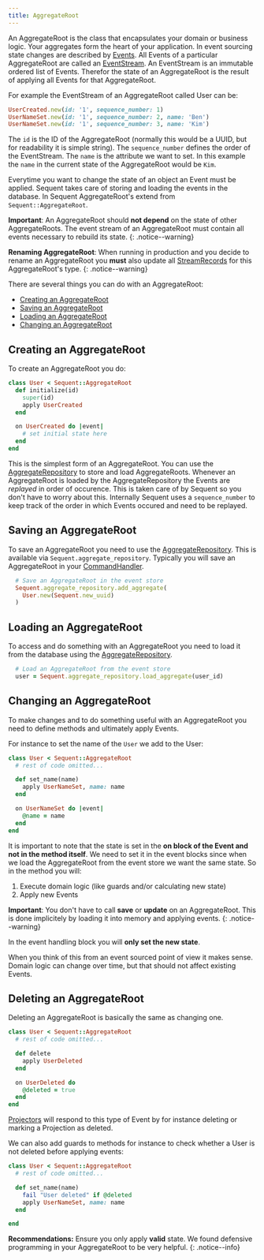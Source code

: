 ```yaml
---
title: AggregateRoot
---
```


An AggregateRoot is the class that encapsulates your domain or business logic. Your aggregates form the heart of your application.
In event sourcing state changes are described by [Events](event.html). All Events of a particular AggregateRoot are called an [EventStream](event_stream.html). An EventStream is an immutable ordered list of Events.
Therefor the state of an AggregateRoot is the result of applying all Events for that AggregateRoot.

For example the EventStream of an AggregateRoot called User can be:
```ruby
UserCreated.new(id: '1', sequence_number: 1)
UserNameSet.new(id: '1', sequence_number: 2, name: 'Ben')
UserNameSet.new(id: '1', sequence_number: 3, name: 'Kim')
```

The `id` is the ID of the AggregateRoot (normally this would be a UUID, but for readability it is simple string). The `sequence_number` defines the order of the EventStream. The `name` is the attribute we want to set. In this example the `name` in the current state of the AggregateRoot would be `Kim`.

Everytime you want to change the state of an object an Event must be applied. Sequent takes care of storing and
loading the events in the database. In Sequent AggregateRoot's extend from `Sequent::AggregateRoot`.

**Important**: An AggregateRoot should **not depend** on the state of other AggregateRoots. The event stream
of an AggregateRoot must contain all events necessary to rebuild its state.
{: .notice--warning}

**Renaming AggregateRoot**: When running in production and you decide to rename an AggregateRoot you **must** also
update all [StreamRecords](event_store.html#stream_records) for this AggregateRoot's type.
{: .notice--warning}

There are several things you can do with an AggregateRoot:

- [Creating an AggregateRoot](#creating-an-aggregateroot)
- [Saving an AggregateRoot](#saving-an-aggregateroot)
- [Loading an AggregateRoot](#loading-an-aggregateroot)
- [Changing an AggregateRoot](#changing-an-aggregateroot)

## Creating an AggregateRoot

To create an AggregateRoot you do:

```ruby
class User < Sequent::AggregateRoot
  def initialize(id)
    super(id)
    apply UserCreated
  end

  on UserCreated do |event|
    # set initial state here
  end
end
```

This is the simplest form of an AggregateRoot. You can use the [AggregateRepository](aggregate-repository.html) to store and
load AggregateRoots. Whenever an AggregateRoot is loaded by the AggregateRepository the Events are _replayed_ in order
of occurence. This is taken care of by Sequent so you don't have to worry about this. Internally Sequent uses a `sequence_number` to
keep track of the order in which Events occured and need to be replayed.

## Saving an AggregateRoot

To save an AggregateRoot you need to use the [AggregateRepository](aggregate-repository.html). This is available
via `Sequent.aggregate_repository`. Typically you will save an AggregateRoot in your [CommandHandler](command-handler.html).

```ruby
  # Save an AggregateRoot in the event store
  Sequent.aggregate_repository.add_aggregate(
    User.new(Sequent.new_uuid)
  )
```


## Loading an AggregateRoot

To access and do something with an AggregateRoot you need to load it from the database using the [AggregateRepository](aggregate-repository.html).

```ruby
  # Load an AggregateRoot from the event store
  user = Sequent.aggregate_repository.load_aggregate(user_id)
```

## Changing an AggregateRoot

To make changes and to do something useful with an AggregateRoot you need to define methods and ultimately apply Events.

For instance to set the name of the `User` we add to the User:

```ruby
class User < Sequent::AggregateRoot
  # rest of code omitted...

  def set_name(name)
    apply UserNameSet, name: name
  end

  on UserNameSet do |event|
    @name = name
  end
end
```

It is important to note that the state is set in the **on block of the Event and not in the method itself**.
We need to set it in the event blocks since when we load the AggregateRoot from the event store
we want the same state. So in the method you will:

1. Execute domain logic (like guards and/or calculating new state)
2. Apply new Events

**Important**: You don't have to call **save** or **update** on an AggregateRoot. This is done implicitely by loading
it into memory and applying events.
{: .notice--warning}

In the event handling block you will **only set the new state**.

When you think of this from an event sourced point of view it makes sense.
Domain logic can change over time, but that should not affect existing Events.

## Deleting an AggregateRoot

Deleting an AggregateRoot is basically the same as changing one.


```ruby
class User < Sequent::AggregateRoot
  # rest of code omitted...

  def delete
    apply UserDeleted
  end

  on UserDeleted do
    @deleted = true
  end
end
```

[Projectors](projector.html) will respond to this type of Event by for instance deleting or marking a Projection as deleted.

We can also add guards to methods for instance to check whether a User is not deleted before applying events:

```ruby
class User < Sequent::AggregateRoot
  # rest of code omitted...

  def set_name(name)
    fail "User deleted" if @deleted
    apply UserNameSet, name: name
  end

end
```


**Recommendations:**
Ensure you only apply **valid** state. We found defensive programming in your AggregateRoot to be very helpful.
{: .notice--info}
